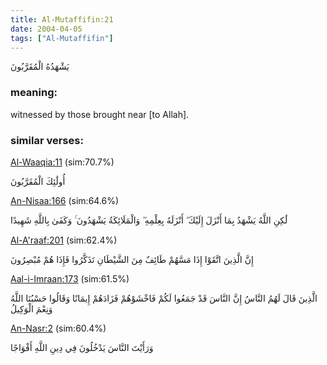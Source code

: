 ```yaml
---
title: Al-Mutaffifin:21
date: 2004-04-05
tags: ["Al-Mutaffifin"]
---
```

يَشْهَدُهُ الْمُقَرَّبُونَ
### meaning: 
witnessed by those brought near [to Allah].
### similar verses: 

[Al-Waaqia:11](/56/11) (sim:70.7%)

أُولَٰئِكَ الْمُقَرَّبُونَ

[An-Nisaa:166](/4/166) (sim:64.6%)

لَٰكِنِ اللَّهُ يَشْهَدُ بِمَا أَنْزَلَ إِلَيْكَ ۖ أَنْزَلَهُ بِعِلْمِهِ ۖ وَالْمَلَائِكَةُ يَشْهَدُونَ ۚ وَكَفَىٰ بِاللَّهِ شَهِيدًا

[Al-A'raaf:201](/7/201) (sim:62.4%)

إِنَّ الَّذِينَ اتَّقَوْا إِذَا مَسَّهُمْ طَائِفٌ مِنَ الشَّيْطَانِ تَذَكَّرُوا فَإِذَا هُمْ مُبْصِرُونَ

[Aal-i-Imraan:173](/3/173) (sim:61.5%)

الَّذِينَ قَالَ لَهُمُ النَّاسُ إِنَّ النَّاسَ قَدْ جَمَعُوا لَكُمْ فَاخْشَوْهُمْ فَزَادَهُمْ إِيمَانًا وَقَالُوا حَسْبُنَا اللَّهُ وَنِعْمَ الْوَكِيلُ

[An-Nasr:2](/110/2) (sim:60.4%)

وَرَأَيْتَ النَّاسَ يَدْخُلُونَ فِي دِينِ اللَّهِ أَفْوَاجًا

